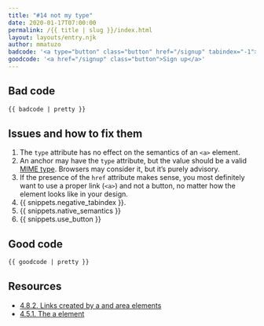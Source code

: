 ```yaml
---
title: "#14 not my type"
date: 2020-01-17T07:00:00
permalink: /{{ title | slug }}/index.html
layout: layouts/entry.njk
author: mmatuzo
badcode: '<a type="button" class="button" href="/signup" tabindex="-1">Sign up</a>'
goodcode: '<a href="/signup" class="button">Sign up</a>'
---
```

<div class="section bad">

## Bad code

```html
{{ badcode | pretty }}
```
</div>

<div class="section" id="issues">

## Issues and how to fix them

1. The `type` attribute has no effect on the semantics of an `<a>` element.
1. An anchor may have the `type` attribute, but the value should be a valid [MIME type](https://developer.mozilla.org/en-US/docs/Web/HTTP/Basics_of_HTTP/MIME_types/Complete_list_of_MIME_types). Browsers may consider it, but it’s purely advisory.
1. If the presence of the `href` attribute makes sense, you most definitely want to use a proper link (`<a>`) and not a button, no matter how the element looks like in your design.
1. {{ snippets.negative_tabindex }}.
1. {{ snippets.native_semantics }}
1. {{ snippets.use_button }}
</div>

<div class="section">

## Good code

```html
{{ goodcode | pretty }}
```
</div>

<div class="section">

## Resources

* [4.8.2. Links created by a and area elements](https://www.w3.org/TR/html52/links.html#links)
* [4.5.1. The a element](https://www.w3.org/TR/html52/textlevel-semantics.html#the-a-element)

</div>
